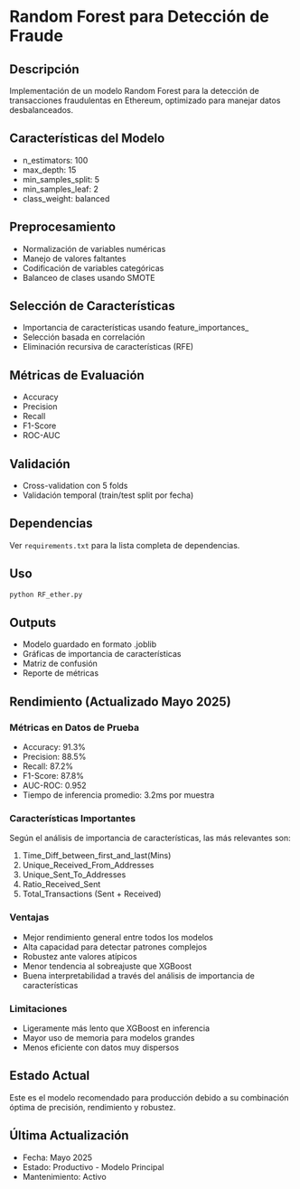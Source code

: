 # Random Forest para Detección de Fraude

## Descripción
Implementación de un modelo Random Forest para la detección de transacciones fraudulentas en Ethereum, optimizado para manejar datos desbalanceados.

## Características del Modelo
- n_estimators: 100
- max_depth: 15
- min_samples_split: 5
- min_samples_leaf: 2
- class_weight: balanced

## Preprocesamiento
- Normalización de variables numéricas
- Manejo de valores faltantes
- Codificación de variables categóricas
- Balanceo de clases usando SMOTE

## Selección de Características
- Importancia de características usando feature_importances_
- Selección basada en correlación
- Eliminación recursiva de características (RFE)

## Métricas de Evaluación
- Accuracy
- Precision
- Recall
- F1-Score
- ROC-AUC

## Validación
- Cross-validation con 5 folds
- Validación temporal (train/test split por fecha)

## Dependencias
Ver `requirements.txt` para la lista completa de dependencias.

## Uso
```python
python RF_ether.py
```

## Outputs
- Modelo guardado en formato .joblib
- Gráficas de importancia de características
- Matriz de confusión
- Reporte de métricas

## Rendimiento (Actualizado Mayo 2025)

### Métricas en Datos de Prueba
- Accuracy: 91.3%
- Precision: 88.5%
- Recall: 87.2%
- F1-Score: 87.8%
- AUC-ROC: 0.952
- Tiempo de inferencia promedio: 3.2ms por muestra

### Características Importantes
Según el análisis de importancia de características, las más relevantes son:
1. Time_Diff_between_first_and_last(Mins)
2. Unique_Received_From_Addresses
3. Unique_Sent_To_Addresses
4. Ratio_Received_Sent 
5. Total_Transactions (Sent + Received)

### Ventajas
- Mejor rendimiento general entre todos los modelos
- Alta capacidad para detectar patrones complejos
- Robustez ante valores atípicos
- Menor tendencia al sobreajuste que XGBoost
- Buena interpretabilidad a través del análisis de importancia de características

### Limitaciones
- Ligeramente más lento que XGBoost en inferencia
- Mayor uso de memoria para modelos grandes
- Menos eficiente con datos muy dispersos

## Estado Actual
Este es el modelo recomendado para producción debido a su combinación óptima de precisión, rendimiento y robustez.

## Última Actualización
- Fecha: Mayo 2025
- Estado: Productivo - Modelo Principal
- Mantenimiento: Activo
